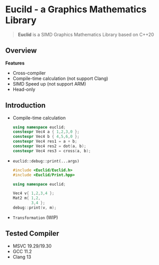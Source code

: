 # Eucild - a Graphics Mathematics Library
> **Euclid** is a SIMD Graphics Mathematics Library based on C++20

## Overview

**Features**
- Cross-compiler
- Compile-time calculation (not support Clang)
- SIMD Speed up (not support ARM)
- Head-only

## Introduction
- Compile-time calculation
  ```c++
  using namespace euclid;
  constexpr Vec4 a { 1,2,3,0 };
  constexpr Vec4 b { 4,5,6,0 };
  constexpr Vec4 res1 = a + b;
  constexpr Vec4 res2 = dot(a, b);
  constexpr Vec4 res3 = cross(a, b);
  ```
  
- `euclid::debug::print(...args)`
  ```c++
  #include <Euclid/Euclid.h>
  #include <Euclid/Print.hpp>

  using namespace euclid;

  Vec4 v{ 1,2,3,4 };
  Mat2 m{ 1,2,
          3,4 };
  debug::print(v, m);
  ```

- `Transformation` (WIP)

## Tested Compiler
- MSVC 19.29/19.30
- GCC 11.2
- Clang 13